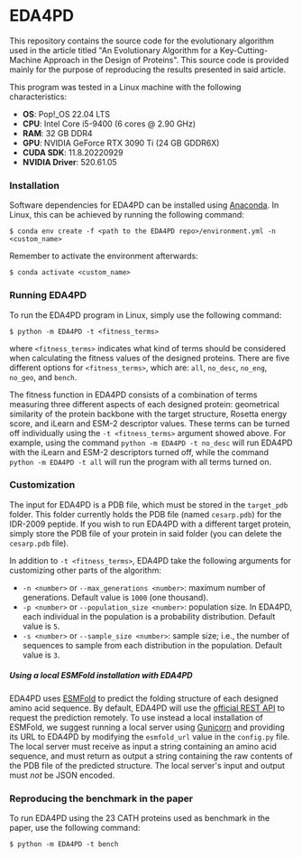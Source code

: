 # EDA4PD

This repository contains the source code for the evolutionary algorithm used in the article titled "An Evolutionary Algorithm for a Key-Cutting-Machine Approach in the Design of Proteins". This source code is provided mainly for the purpose of reproducing the results presented in said article.

This program was tested in a Linux machine with the following characteristics:

- **OS**: Pop!_OS 22.04 LTS
- **CPU**: Intel Core i5-9400 (6 cores @ 2.90 GHz)
- **RAM**: 32 GB DDR4
- **GPU**: NVIDIA GeForce RTX 3090 Ti (24 GB GDDR6X)
- **CUDA SDK**: 11.8.20220929
- **NVIDIA Driver**: 520.61.05

### Installation

Software dependencies for EDA4PD can be installed using [Anaconda](https://docs.anaconda.com/anaconda/install/#).
In Linux, this can be achieved by running the following command:

```
$ conda env create -f <path to the EDA4PD repo>/environment.yml -n <custom_name>
```

Remember to activate the environment afterwards:

```
$ conda activate <custom_name>
```

### Running EDA4PD

To run the EDA4PD program in Linux, simply use the following command:

```
$ python -m EDA4PD -t <fitness_terms>
```

where `<fitness_terms>` indicates what kind of terms should be considered when calculating the fitness values of the designed proteins. There are five different options for `<fitness_terms>`, which are: `all`, `no_desc`, `no_eng`, `no_geo`, and `bench`.

The fitness function in EDA4PD consists of a combination of terms measuring three different aspects of each designed protein: geometrical similarity of the protein backbone with the target structure, Rosetta energy score, and iLearn and ESM-2 descriptor values. These terms can be turned off individually using the `-t <fitness_terms>` argument showed above. For example, using the command `python -m EDA4PD -t no_desc` will run EDA4PD with the iLearn and ESM-2 descriptors turned off, while the command `python -m EDA4PD -t all` will run the program with all terms turned on.

### Customization

The input for EDA4PD is a PDB file, which must be stored in the `target_pdb` folder. This folder currently holds the PDB file (named `cesarp.pdb`) for the IDR-2009 peptide. 
If you wish to run EDA4PD with a different target protein, simply store the PDB file of your protein in said folder (you can delete the `cesarp.pdb` file).

In addition to `-t <fitness_terms>`, EDA4PD take the following arguments for customizing other parts of the algorithm: 

- `-n <number>` or `--max_generations <number>`: maximum number of generations. Default value is `1000` (one thousand).
- `-p <number>` or `--population_size <number>`: population size. In EDA4PD, each individual in the population is a probability distribution. Default value is `5`.
- `-s <number>` or `--sample_size <number>`: sample size; i.e., the number of sequences to sample from each distribution in the population. Default value is `3`.

##### Using a local ESMFold installation with EDA4PD

EDA4PD uses [ESMFold](https://esmatlas.com/resources?action=fold) to predict the folding structure of each designed amino acid sequence. By default, EDA4PD will use the [official REST API](https://esmatlas.com/about#api) to request the prediction remotely. To use instead a local installation of ESMFold, we suggest running a local server using [Gunicorn](https://gunicorn.org/) and providing its URL to EDA4PD by modifying the `esmfold_url` value in the `config.py` file. The local server must receive as input a string containing an amino acid sequence, and must return as output a string containing the raw contents of the PDB file of the predicted structure. The local server's input and output must _not_ be JSON encoded. 

### Reproducing the benchmark in the paper

To run EDA4PD using the 23 CATH proteins used as benchmark in the paper, use the following command:

```
$ python -m EDA4PD -t bench
```
